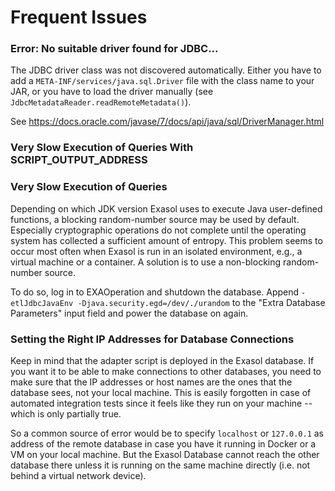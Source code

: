 # Frequent Issues

### Error: No suitable driver found for JDBC...

The JDBC driver class was not discovered automatically. Either you have to add a `META-INF/services/java.sql.Driver` file with the class name to your JAR, 
or you have to load the driver manually (see `JdbcMetadataReader.readRemoteMetadata()`).

See https://docs.oracle.com/javase/7/docs/api/java/sql/DriverManager.html

### Very Slow Execution of Queries With SCRIPT_OUTPUT_ADDRESS

<!--If `SCRIPT_OUTPUT_ADDRESS` is set as explained in the [debugging section](#debugging), verify that a service is actually listening at that address. -->
<!--Otherwise, if Exasol can not establish a connection, repeated connection attempts can be the cause for slowdowns.-->
<!-- TODO -->

### Very Slow Execution of Queries

Depending on which JDK version Exasol uses to execute Java user-defined functions, a blocking random-number source may be used by default. 
Especially cryptographic operations do not complete until the operating system has collected a sufficient amount of entropy. 
This problem seems to occur most often when Exasol is run in an isolated environment, e.g., a virtual machine or a container. 
A solution is to use a non-blocking random-number source. 

To do so, log in to EXAOperation and shutdown the database. 
Append `-etlJdbcJavaEnv -Djava.security.egd=/dev/./urandom` to the "Extra Database Parameters" input field and power the database on again.

### Setting the Right IP Addresses for Database Connections

Keep in mind that the adapter script is deployed in the Exasol database. 
If you want it to be able to make connections to other databases, you need to make sure that the IP addresses or host names are the ones that the database sees, 
not your local machine. This is easily forgotten in case of automated integration tests since it feels like they run on your machine -- which is only partially true.

So a common source of error would be to specify `localhost` or `127.0.0.1` as address of the remote database 
in case you have it running in Docker or a VM on your local machine. 
But the Exasol Database cannot reach the other database there unless it is running on the same machine directly (i.e. not behind a virtual network device).

